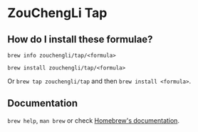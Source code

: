 # ZouChengLi Tap

## How do I install these formulae?

`brew info zouchengli/tap/<formula>`

`brew install zouchengli/tap/<formula>`

Or `brew tap zouchengli/tap` and then `brew install <formula>`.

## Documentation

`brew help`, `man brew` or check [Homebrew's documentation](https://docs.brew.sh).
